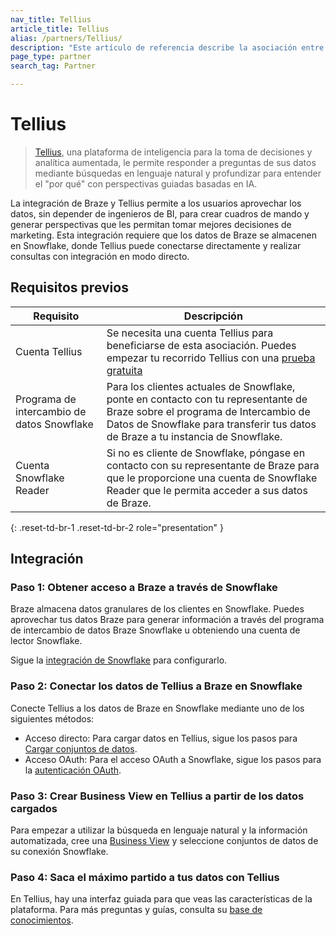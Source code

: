 ```yaml
---
nav_title: Tellius
article_title: Tellius
alias: /partners/Tellius/
description: "Este artículo de referencia describe la asociación entre Braze y Tellius, una plataforma de inteligencia de decisiones y analítica aumentada, que permite aprovechar los datos, sin depender de ingenieros de BI, para crear cuadros de mando y generar perspectivas para tomar mejores decisiones de marketing."
page_type: partner
search_tag: Partner

---
```


# Tellius

> [Tellius](https://www.tellius.com/), una plataforma de inteligencia para la toma de decisiones y analítica aumentada, le permite responder a preguntas de sus datos mediante búsquedas en lenguaje natural y profundizar para entender el "por qué" con perspectivas guiadas basadas en IA.

La integración de Braze y Tellius permite a los usuarios aprovechar los datos, sin depender de ingenieros de BI, para crear cuadros de mando y generar perspectivas que les permitan tomar mejores decisiones de marketing. Esta integración requiere que los datos de Braze se almacenen en Snowflake, donde Tellius puede conectarse directamente y realizar consultas con integración en modo directo.

## Requisitos previos

| Requisito | Descripción |
| ----------- | ----------- |
| Cuenta Tellius | Se necesita una cuenta Tellius para beneficiarse de esta asociación. Puedes empezar tu recorrido Tellius con una [prueba gratuita](https://www.tellius.com/free-trial/)|
| Programa de intercambio de datos Snowflake | Para los clientes actuales de Snowflake, ponte en contacto con tu representante de Braze sobre el programa de Intercambio de Datos de Snowflake para transferir tus datos de Braze a tu instancia de Snowflake.|
| Cuenta Snowflake Reader | Si no es cliente de Snowflake, póngase en contacto con su representante de Braze para que le proporcione una cuenta de Snowflake Reader que le permita acceder a sus datos de Braze.|
{: .reset-td-br-1 .reset-td-br-2 role="presentation" }

## Integración

### Paso 1: Obtener acceso a Braze a través de Snowflake

Braze almacena datos granulares de los clientes en Snowflake. Puedes aprovechar tus datos Braze para generar información a través del programa de intercambio de datos Braze Snowflake u obteniendo una cuenta de lector Snowflake. 

Sigue la [integración de Snowflake]({{site.baseurl}}/partners/data_and_infrastructure_agility/data_warehouses/snowflake/) para configurarlo. 

### Paso 2: Conectar los datos de Tellius a Braze en Snowflake

Conecte Tellius a los datos de Braze en Snowflake mediante uno de los siguientes métodos:

- Acceso directo: Para cargar datos en Tellius, sigue los pasos para [Cargar conjuntos de datos](https://help.tellius.com/article/jn6o59d5gk-load-datasets).
- Acceso OAuth: Para el acceso OAuth a Snowflake, sigue los pasos para la [autenticación OAuth](https://help.tellius.com/article/11517w63b6-oauth-authentication-for-snowflake).

### Paso 3: Crear Business View en Tellius a partir de los datos cargados

Para empezar a utilizar la búsqueda en lenguaje natural y la información automatizada, cree una [Business View](https://help.tellius.com/article/hy9yvh5tom-create-business-view) y seleccione conjuntos de datos de su conexión Snowflake.

### Paso 4: Saca el máximo partido a tus datos con Tellius

En Tellius, hay una interfaz guiada para que veas las características de la plataforma. Para más preguntas y guías, consulta su [base de conocimientos](https://help.tellius.com/).
